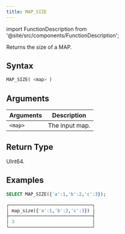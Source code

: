 ```yaml
---
title: MAP_SIZE
---
```

import FunctionDescription from '@site/src/components/FunctionDescription';

<FunctionDescription description="Introduced or updated: v1.2.459"/>

Returns the size of a MAP.

## Syntax

```sql
MAP_SIZE( <map> )
```

## Arguments

| Arguments | Description    |
|-----------|----------------|
| `<map>`   | The input map. |

## Return Type

UInt64.

## Examples

```sql
SELECT MAP_SIZE({'a':1,'b':2,'c':3});

┌───────────────────────────────┐
│ map_size({'a':1,'b':2,'c':3}) │
├───────────────────────────────┤
│ 3                             │
└───────────────────────────────┘
```
